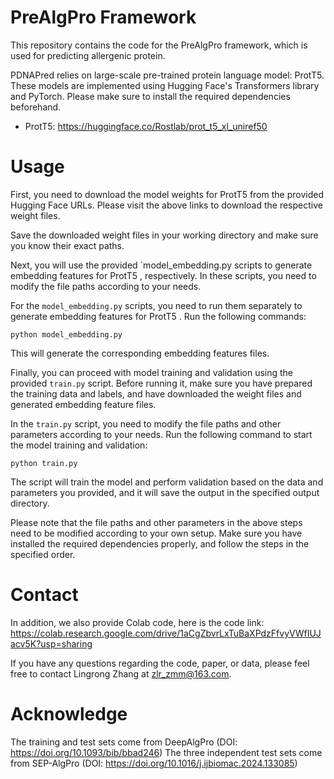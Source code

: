 # PreAlgPro Framework

This repository contains the code for the PreAlgPro framework, which is used for predicting allergenic protein. 

PDNAPred relies on large-scale pre-trained protein language model: ProtT5. These models are implemented using Hugging Face's Transformers library and PyTorch. Please make sure to install the required dependencies beforehand.

- ProtT5: https://huggingface.co/Rostlab/prot_t5_xl_uniref50

# Usage

First, you need to download the model weights for ProtT5 from the provided Hugging Face URLs. Please visit the above links to download the respective weight files.

Save the downloaded weight files in your working directory and make sure you know their exact paths.

Next, you will use the provided `model_embedding.py scripts to generate embedding features for ProtT5 , respectively. In these scripts, you need to modify the file paths according to your needs.

For the `model_embedding.py` scripts, you need to run them separately to generate embedding features for ProtT5 . Run the following commands:

```
python model_embedding.py
```

This will generate the corresponding embedding features files.

Finally, you can proceed with model training and validation using the provided `train.py` script. Before running it, make sure you have prepared the training data and labels, and have downloaded the weight files and generated embedding feature files.

In the `train.py` script, you need to modify the file paths and other parameters according to your needs. Run the following command to start the model training and validation:

```
python train.py
```

The script will train the model and perform validation based on the data and parameters you provided, and it will save the output in the specified output directory.

Please note that the file paths and other parameters in the above steps need to be modified according to your own setup. Make sure you have installed the required dependencies properly, and follow the steps in the specified order.

# Contact 

In addition, we also provide Colab code, here is the code link: https://colab.research.google.com/drive/1aCgZbvrLxTuBaXPdzFfvyVWfIUJacv5K?usp=sharing

If you have any questions regarding the code, paper, or data, please feel free to contact Lingrong Zhang at [zlr_zmm@163.com](mailto:zlr_zmm@163.com).

# Acknowledge
The training and test sets come from DeepAlgPro (DOI: https://doi.org/10.1093/bib/bbad246)
The three independent test sets come from SEP-AlgPro (DOI: https://doi.org/10.1016/j.ijbiomac.2024.133085)
